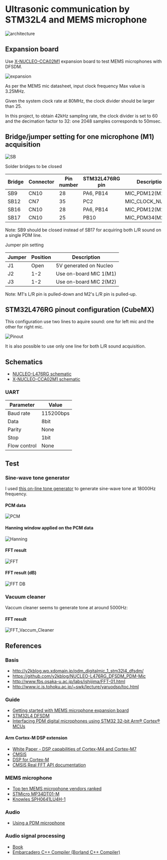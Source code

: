 # Ultrasonic communication by STM32L4 and MEMS microphone

![architecture](https://docs.google.com/drawings/d/e/2PACX-1vR1KKp2QeL_SmrnUsTl5zcwddQToPJmnSBHFnxiw78y3_3mjA7EzNl2iNcUA5aOW_jRAQapTNji-eJ7/pub?w=480&h=189)

## Expansion board

Use [X-NUCLEO-CCA02M1](http://www.st.com/en/ecosystems/x-nucleo-cca02m1.html) expansion board to test MEMS microphones with DFSDM.

![expansion](./doc/MEMSMIC_expansion_board.jpg)

As per the MEMS mic datasheet, input clock frequency Max value is 3.25MHz.

Given the system clock rate at 80MHz, the clock divider should be larger than 25.

In this project, to obtain 42kHz sampling rate, the clock divider is set to 60 and the decimation factor to 32: one 2048 samples corresponds to 50msec.

## Bridge/jumper setting for one microphone (M1) acquisition

![SB](./doc/SB.jpg)

Solder bridges to be closed

|Bridge|Connector|Pin number|STM32L476RG pin|Description     |
|------|---------|----------|---------------|----------------|
|SB9   |CN10     |28        |PA6, PB14      |MIC_PDM12(M1)   |
|SB12  |CN7      |35        |PC2            |MIC_CLOCK_NUCLEO|
|SB16  |CN10     |28        |PA6, PB14      |MIC_PDM12(M1)   |
|SB17  |CN10     |25        |PB10           |MIC_PDM34(M2)   |

Note: SB9 should be closed instead of SB17 for acquiring both L/R sound on a single PDM line.

Jumper pin setting

|Jumper|Position|Description           |
|------|--------|----------------------|
|J1    |Open    |5V generated on Nucleo|
|J2    |1-2     |Use on-board MIC 1(M1)|
|J3    |1-2     |Use on-board MIC 2(M2)|

Note: M1's L/R pin is pulled-down and M2's L/R pin is pulled-up.

## STM32L476RG pinout configuration (CubeMX)

This configuration use two lines to aquire sound: one for left mic and the other for right mic.

![Pinout](./doc/Pinout.jpg)

It is also possible to use only one line for both L/R sound acquisition.

## Schematics

- [NUCLEO-L476RG schematic](http://www.st.com/resource/en/schematic_pack/nucleo_64pins_sch.zip)
- [X-NUCLEO-CCA02M1 schematic](http://www.st.com/content/ccc/resource/technical/layouts_and_diagrams/schematic_pack/ae/8d/91/e9/14/bc/4f/0e/x-nucleo-cca02m1_schematic.pdf/files/x-nucleo-cca02m1_schematic.pdf/jcr:content/translations/en.x-nucleo-cca02m1_schematic.pdf)

### UART

|Parameter   |Value    |
|------------|---------|
|Baud rate   |115200bps|
|Data        |8bit     |
|Parity      |None     |
|Stop        |1bit     |
|Flow control|None     |

## Test

### Sine-wave tone generator

I used [this on-line tone generator](http://www.szynalski.com/tone-generator/) to generate sine-wave tone at 18000Hz frequency.

#### PCM data
![PCM](./doc/PCM_M1.jpg)

#### Hanning window applied on the PCM data
![Hanning](./doc/Hanning_M1.jpg)

#### FFT result
![FFT](./doc/FFT_M1.jpg)

#### FFT result (dB)
![FFT DB](./doc/FFT_DB_M1.jpg)

### Vacuum cleaner

Vaccum cleaner seems to generate tone at around 5000Hz:

#### FFT result
![FFT_Vaccum_Cleaner](./doc/FFT_Vaccum_Cleaner_M2A.jpg)

## References

### Basis

- http://y2kblog.wp.xdomain.jp/pdm_digitalmic_1_stm32l4_dfsdm/
- https://github.com/y2kblog/NUCLEO-L476RG_DFSDM_PDM-Mic
- http://www.fbs.osaka-u.ac.jp/labs/ishijima/FFT-01.html
- http://www.ic.is.tohoku.ac.jp/~swk/lecture/yaruodsp/toc.html

### Guide

- [Getting started with MEMS microphone expansion board](http://www.st.com/content/ccc/resource/technical/document/user_manual/88/5d/3e/6d/9c/ae/42/de/DM00187403.pdf/files/DM00187403.pdf/jcr:content/translations/en.DM00187403.pdf)
- [STM32L4 DFSDM](http://www.st.com/content/ccc/resource/training/technical/product_training/96/b6/2b/ea/72/3f/4e/d5/STM32L4_System_DFSDM.pdf/files/STM32L4_System_DFSDM.pdf/jcr:content/translations/en.STM32L4_System_DFSDM.pdf)
- [Interfacing PDM digital microphones
 using STM32 32-bit Arm® Cortex® MCUs](http://comm.eefocus.com/media/download/index/id-1014142)

#### Arm Cortex-M DSP extension

- [White Paper - DSP capabilities of Cortex-M4 and Cortex-M7](https://community.arm.com/cfs-file/__key/telligent-evolution-components-attachments/01-2142-00-00-00-00-73-48/ARM-white-paper-_2D00_-DSP-capabilities-of-Cortex_2D00_M4-and-Cortex_2D00_M7.pdf)
- [CMSIS](http://www2.keil.com/mdk5/cmsis/)
- [DSP for Cortex-M](https://developer.arm.com/technologies/dsp/dsp-for-cortex-m)
- [CMSIS Real FFT API documentation](https://www.keil.com/pack/doc/CMSIS/DSP/html/group__RealFFT.html)

### MEMS microphone

- [Top ten MEMS microphone vendors ranked](https://www.edn.com/electronics-blogs/20-20khz/4431541/Top-ten-MEMS-microphone-vendors-ranked)
- [STMicro MP34DT01-M](http://www.st.com/resource/en/datasheet/mp34dt01-m.pdf)
- [Knowles SPH0641LU4H-1](http://www.knowles.com/jpn/content/download/5990/105795/version/1/file/SPH0641LU4H-1.pdf)

### Audio

- [Using a PDM microphone](https://curiouser.cheshireeng.com/2014/11/04/using-a-pdm-microphone/)

### Audio signal processing

- [Book](http://floor13.sakura.ne.jp/book03/book03.html)
- [Embarcadero C++ Compiler (Borland C++ Compiler)](https://www.embarcadero.com/jp/free-tools/ccompiler/free-download)
